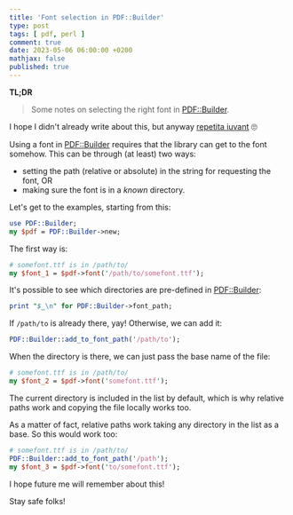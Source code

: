 ```yaml
---
title: 'Font selection in PDF::Builder'
type: post
tags: [ pdf, perl ]
comment: true
date: 2023-05-06 06:00:00 +0200
mathjax: false
published: true
---
```


**TL;DR**

> Some notes on selecting the right font in [PDF::Builder][].

I hope I didn't already write about this, but anyway [repetita iuvant][] 🙄

Using a font in [PDF::Builder][] requires that the library can get to
the font somehow. This can be through (at least) two ways:

- setting the path (relative or absolute) in the string for requesting
  the font, OR
- making sure the font is in a *known* directory.

Let's get to the examples, starting from this:

```perl
use PDF::Builder;
my $pdf = PDF::Builder->new;
```

The first way is:

```perl
# somefont.ttf is in /path/to/
my $font_1 = $pdf->font('/path/to/somefont.ttf');
```

It's possible to see which directories are pre-defined in
[PDF::Builder][]:

```perl
print "$_\n" for PDF::Builder->font_path;
```

If `/path/to` is already there, yay! Otherwise, we can add it:

```perl
PDF::Builder::add_to_font_path('/path/to');
```

When the directory is there, we can just pass the base name of the file:

```perl
# somefont.ttf is in /path/to/
my $font_2 = $pdf->font('somefont.ttf');
```

The current directory is included in the list by default, which is why
relative paths work and copying the file locally works too.

As a matter of fact, relative paths work taking any directory in the
list as a base. So this would work too:

```perl
# somefont.ttf is in /path/to/
PDF::Builder::add_to_font_path('/path');
my $font_3 = $pdf->font('to/somefont.ttf');
```

I hope future me will remember about this!

Stay safe folks!

[Perl]: https://www.perl.org/
[PDF::Builder]: https://metacpan.org/pod/PDF::Builder
[repetita iuvant]: https://it.wikipedia.org/wiki/Repetita_iuvant
